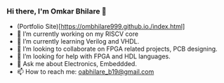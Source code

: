 ### Hi there, I'm Omkar Bhilare 👋

<!--
**ombhilare999/ombhilare999** is a ✨ _special_ ✨ repository because its `README.md` (this file) appears on your GitHub profile. -->

-   (Portfolio Site)[https://ombhilare999.github.io./index.html]
- 🔭 I’m currently working on my RISCV core
- 🌱 I’m currently learning Verilog and VHDL.
- 👯 I’m looking to collaborate on FPGA related projects, PCB designing.
- 🤔 I’m looking for help with FPGA and HDL languages.
- 💬 Ask me about Electronics, Embeddded. 
- 📫 How to reach me: oabhilare_b19@gmail.com

